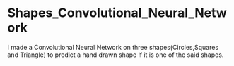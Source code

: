 # Shapes_Convolutional_Neural_Network
I made a Convolutional Neural Network on three shapes(Circles,Squares and Triangle) to predict a hand drawn shape if it is one of the said shapes. 
